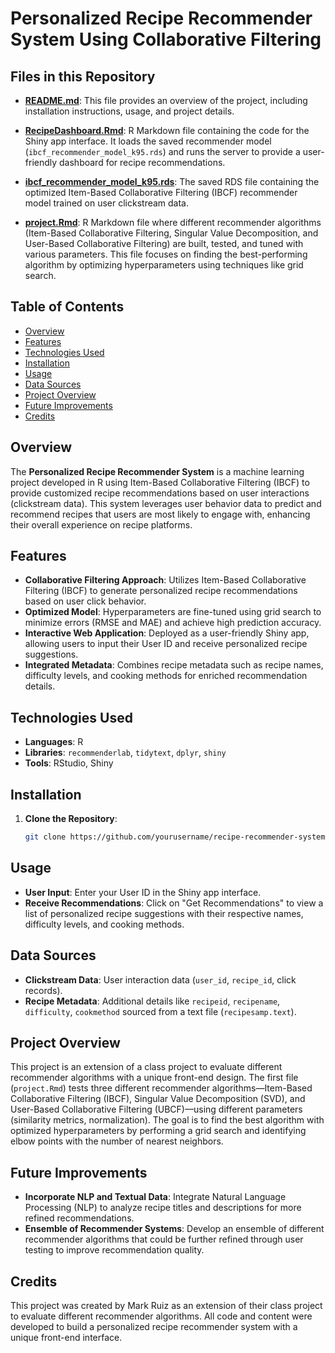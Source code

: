 # Personalized Recipe Recommender System Using Collaborative Filtering

## Files in this Repository

- **[README.md](./README.md)**: This file provides an overview of the project, including installation instructions, usage, and project details.

- **[RecipeDashboard.Rmd](./RecipeDashboard.Rmd)**: R Markdown file containing the code for the Shiny app interface. It loads the saved recommender model (`ibcf_recommender_model_k95.rds`) and runs the server to provide a user-friendly dashboard for recipe recommendations.

- **[ibcf_recommender_model_k95.rds](./ibcf_recommender_model_k95.rds)**: The saved RDS file containing the optimized Item-Based Collaborative Filtering (IBCF) recommender model trained on user clickstream data.

- **[project.Rmd](https://github.com/mrbt03/Recipe-Recommender-Evaluation)**: R Markdown file where different recommender algorithms (Item-Based Collaborative Filtering, Singular Value Decomposition, and User-Based Collaborative Filtering) are built, tested, and tuned with various parameters. This file focuses on finding the best-performing algorithm by optimizing hyperparameters using techniques like grid search.

## Table of Contents
- [Overview](#overview)
- [Features](#features)
- [Technologies Used](#technologies-used)
- [Installation](#installation)
- [Usage](#usage)
- [Data Sources](#data-sources)
- [Project Overview](#project-overview)
- [Future Improvements](#future-improvements)
- [Credits](#credits)

## Overview
The **Personalized Recipe Recommender System** is a machine learning project developed in R using Item-Based Collaborative Filtering (IBCF) to provide customized recipe recommendations based on user interactions (clickstream data). This system leverages user behavior data to predict and recommend recipes that users are most likely to engage with, enhancing their overall experience on recipe platforms.

## Features
- **Collaborative Filtering Approach**: Utilizes Item-Based Collaborative Filtering (IBCF) to generate personalized recipe recommendations based on user click behavior.
- **Optimized Model**: Hyperparameters are fine-tuned using grid search to minimize errors (RMSE and MAE) and achieve high prediction accuracy.
- **Interactive Web Application**: Deployed as a user-friendly Shiny app, allowing users to input their User ID and receive personalized recipe suggestions.
- **Integrated Metadata**: Combines recipe metadata such as recipe names, difficulty levels, and cooking methods for enriched recommendation details.

## Technologies Used
- **Languages**: R
- **Libraries**: `recommenderlab`, `tidytext`, `dplyr`, `shiny`
- **Tools**: RStudio, Shiny

## Installation
1. **Clone the Repository**:
   ```bash
   git clone https://github.com/yourusername/recipe-recommender-system.git
## Usage
- **User Input**: Enter your User ID in the Shiny app interface.
- **Receive Recommendations**: Click on "Get Recommendations" to view a list of personalized recipe suggestions with their respective names, difficulty levels, and cooking methods.

## Data Sources
- **Clickstream Data**: User interaction data (`user_id`, `recipe_id`, click records).
- **Recipe Metadata**: Additional details like `recipeid`, `recipename`, `difficulty`, `cookmethod` sourced from a text file (`recipesamp.text`).

## Project Overview
This project is an extension of a class project to evaluate different recommender algorithms with a unique front-end design. The first file (`project.Rmd`) tests three different recommender algorithms—Item-Based Collaborative Filtering (IBCF), Singular Value Decomposition (SVD), and User-Based Collaborative Filtering (UBCF)—using different parameters (similarity metrics, normalization). The goal is to find the best algorithm with optimized hyperparameters by performing a grid search and identifying elbow points with the number of nearest neighbors.

## Future Improvements
- **Incorporate NLP and Textual Data**: Integrate Natural Language Processing (NLP) to analyze recipe titles and descriptions for more refined recommendations.
- **Ensemble of Recommender Systems**: Develop an ensemble of different recommender algorithms that could be further refined through user testing to improve recommendation quality.

## Credits
This project was created by Mark Ruiz as an extension of their class project to evaluate different recommender algorithms. All code and content were developed to build a personalized recipe recommender system with a unique front-end interface.

